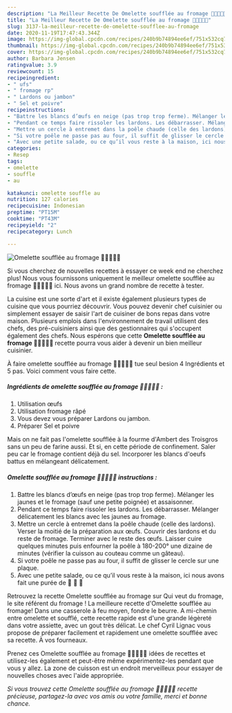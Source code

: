 ```yaml
---
description: "La Meilleur Recette De Omelette soufflée au fromage 🧀🥚🧀🥚🧀"
title: "La Meilleur Recette De Omelette soufflée au fromage 🧀🥚🧀🥚🧀"
slug: 3137-la-meilleur-recette-de-omelette-soufflee-au-fromage
date: 2020-11-19T17:47:43.344Z
image: https://img-global.cpcdn.com/recipes/240b9b74894ee6ef/751x532cq70/omelette-soufflee-au-fromage-🧀🥚🧀🥚🧀-photo-principale-de-la-recette.jpg
thumbnail: https://img-global.cpcdn.com/recipes/240b9b74894ee6ef/751x532cq70/omelette-soufflee-au-fromage-🧀🥚🧀🥚🧀-photo-principale-de-la-recette.jpg
cover: https://img-global.cpcdn.com/recipes/240b9b74894ee6ef/751x532cq70/omelette-soufflee-au-fromage-🧀🥚🧀🥚🧀-photo-principale-de-la-recette.jpg
author: Barbara Jensen
ratingvalue: 3.9
reviewcount: 15
recipeingredient:
- " ufs"
- " fromage rp"
- " Lardons ou jambon"
- " Sel et poivre"
recipeinstructions:
- "Battre les blancs d’œufs en neige (pas trop trop ferme). Mélanger les jaunes et le fromage (sauf une petite poignée) et assaisonner."
- "Pendant ce temps faire rissoler les lardons. Les débarrasser. Mélanger délicatement les blancs avec les jaunes au fromage."
- "Mettre un cercle à entremet dans la poêle chaude (celle des lardons). Verser la moitié de la préparation aux œufs. Couvrir des lardons et du reste de fromage. Terminer avec le reste des œufs. Laisser cuire quelques minutes puis enfourner la poêle à 180-200° une dizaine de minutes (vérifier la cuisson au couteau comme un gâteau)."
- "Si votre poêle ne passe pas au four, il suffit de glisser le cercle sur une plaque."
- "Avec une petite salade, ou ce qu’il vous reste à la maison, ici nous avons fait une purée de 🥕 🥕 🥕"
categories:
- Resep
tags:
- omelette
- souffle
- au

katakunci: omelette souffle au 
nutrition: 127 calories
recipecuisine: Indonesian
preptime: "PT15M"
cooktime: "PT43M"
recipeyield: "2"
recipecategory: Lunch

---
```



![Omelette soufflée au fromage 🧀🥚🧀🥚🧀](https://img-global.cpcdn.com/recipes/240b9b74894ee6ef/751x532cq70/omelette-soufflee-au-fromage-🧀🥚🧀🥚🧀-photo-principale-de-la-recette.jpg)

Si vous cherchez de nouvelles recettes à essayer ce week end ne cherchez plus! Nous vous fournissons uniquement le meilleur omelette soufflée au fromage 🧀🥚🧀🥚🧀 ici. Nous avons un grand nombre de recette à tester.

La cuisine est une sorte d'art et il existe également plusieurs types de cuisine que vous pourriez découvrir. Vous pouvez devenir chef cuisinier ou simplement essayer de saisir l'art de cuisiner de bons repas dans votre maison. Plusieurs emplois dans l'environnement de travail utilisent des chefs, des pré-cuisiniers ainsi que des gestionnaires qui s'occupent également des chefs. Nous espérons que cette <strong> Omelette soufflée au fromage 🧀🥚🧀🥚🧀 </strong> recette pourra vous aider à devenir un bien meilleur cuisinier.

<!--inarticleads1-->

À faire omelette soufflée au fromage 🧀🥚🧀🥚🧀 tue seul besion 4 Ingrédients et 5 pas. Voici comment vous faire cette.

##### Ingrédients de omelette soufflée au fromage 🧀🥚🧀🥚🧀 :

1. Utilisation  œufs
1. Utilisation  fromage râpé
1. Vous devez vous préparer  Lardons ou jambon.
1. Préparer  Sel et poivre


Mais on ne fait pas l&#39;omelette soufflée à la fourme d&#39;Ambert des Troisgros sans un peu de farine aussi. Et si, en cette période de confinement. Saler peu car le fromage contient déjà du sel. Incorporer les blancs d&#39;oeufs battus en mélangeant délicatement. 

<!--inarticleads2-->

##### Omelette soufflée au fromage 🧀🥚🧀🥚🧀 instructions :

1. Battre les blancs d’œufs en neige (pas trop trop ferme). Mélanger les jaunes et le fromage (sauf une petite poignée) et assaisonner.
1. Pendant ce temps faire rissoler les lardons. Les débarrasser. Mélanger délicatement les blancs avec les jaunes au fromage.
1. Mettre un cercle à entremet dans la poêle chaude (celle des lardons). Verser la moitié de la préparation aux œufs. Couvrir des lardons et du reste de fromage. Terminer avec le reste des œufs. Laisser cuire quelques minutes puis enfourner la poêle à 180-200° une dizaine de minutes (vérifier la cuisson au couteau comme un gâteau).
1. Si votre poêle ne passe pas au four, il suffit de glisser le cercle sur une plaque.
1. Avec une petite salade, ou ce qu’il vous reste à la maison, ici nous avons fait une purée de 🥕 🥕 🥕


Retrouvez la recette Omelette soufflée au fromage sur Qui veut du fromage, le site référent du fromage ! La meilleure recette d&#39;Omelette soufflée au fromage! Dans une casserole à feu moyen, fondre le beurre. A mi-chemin entre omelette et soufflé, cette recette rapide est d&#39;une grande légèreté dans votre assiette, avec un gout très délicat. Le chef Cyril Lignac vous propose de préparer facilement et rapidement une omelette soufflée avec sa recette. À vos fourneaux. 

<!--inarticleads1-->

<p>
Prenez ces Omelette soufflée au fromage 🧀🥚🧀🥚🧀 idées de recettes et utilisez-les également et peut-être même expérimentez-les pendant que vous y allez. La zone de cuisson est un endroit merveilleux pour essayer de nouvelles choses avec l'aide appropriée.
</p>

<p>
<i>Si vous trouvez cette Omelette soufflée au fromage 🧀🥚🧀🥚🧀 recette précieuse, partagez-la avec vos amis ou votre famille, merci et bonne chance.</i>
</p>
